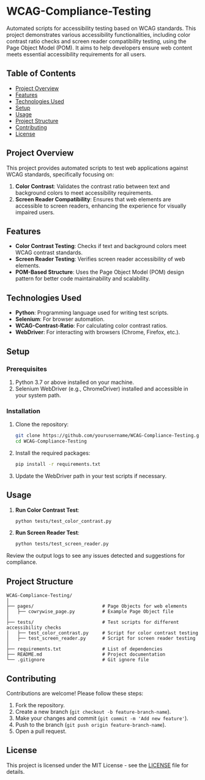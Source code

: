 # WCAG-Compliance-Testing

Automated scripts for accessibility testing based on WCAG standards. This project demonstrates various accessibility functionalities, including color contrast ratio checks and screen reader compatibility testing, using the Page Object Model (POM). It aims to help developers ensure web content meets essential accessibility requirements for all users.

## Table of Contents

- [Project Overview](#project-overview)
- [Features](#features)
- [Technologies Used](#technologies-used)
- [Setup](#setup)
- [Usage](#usage)
- [Project Structure](#project-structure)
- [Contributing](#contributing)
- [License](#license)

## Project Overview

This project provides automated scripts to test web applications against WCAG standards, specifically focusing on:

1. **Color Contrast**: Validates the contrast ratio between text and background colors to meet accessibility requirements.
2. **Screen Reader Compatibility**: Ensures that web elements are accessible to screen readers, enhancing the experience for visually impaired users.

## Features

- **Color Contrast Testing**: Checks if text and background colors meet WCAG contrast standards.
- **Screen Reader Testing**: Verifies screen reader accessibility of web elements.
- **POM-Based Structure**: Uses the Page Object Model (POM) design pattern for better code maintainability and scalability.

## Technologies Used

- **Python**: Programming language used for writing test scripts.
- **Selenium**: For browser automation.
- **WCAG-Contrast-Ratio**: For calculating color contrast ratios.
- **WebDriver**: For interacting with browsers (Chrome, Firefox, etc.).

## Setup

### Prerequisites

1. Python 3.7 or above installed on your machine.
2. Selenium WebDriver (e.g., ChromeDriver) installed and accessible in your system path.

### Installation

1. Clone the repository:

   ```bash
   git clone https://github.com/yourusername/WCAG-Compliance-Testing.git
   cd WCAG-Compliance-Testing
   ```

2. Install the required packages:

   ```bash
   pip install -r requirements.txt
   ```

3. Update the WebDriver path in your test scripts if necessary.

## Usage

1. **Run Color Contrast Test**:

   ```bash
   python tests/test_color_contrast.py
   ```

2. **Run Screen Reader Test**:

   ```bash
   python tests/test_screen_reader.py
   ```

Review the output logs to see any issues detected and suggestions for compliance.

## Project Structure

```plaintext
WCAG-Compliance-Testing/
│
├── pages/                         # Page Objects for web elements
│   ├── cowrywise_page.py          # Example Page Object file
│
├── tests/                         # Test scripts for different accessibility checks
│   ├── test_color_contrast.py     # Script for color contrast testing
│   ├── test_screen_reader.py      # Script for screen reader testing
│
├── requirements.txt               # List of dependencies
├── README.md                      # Project documentation
└── .gitignore                     # Git ignore file
```

## Contributing

Contributions are welcome! Please follow these steps:

1. Fork the repository.
2. Create a new branch (`git checkout -b feature-branch-name`).
3. Make your changes and commit (`git commit -m 'Add new feature'`).
4. Push to the branch (`git push origin feature-branch-name`).
5. Open a pull request.

## License

This project is licensed under the MIT License - see the [LICENSE](https://github.com/Only1JohnN/WCAG-Compliance-Testing/blob/main/LICENSE) file for details.
